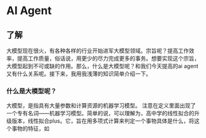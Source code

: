 # AI Agent
## 了解
大模型现在很火，有各种各样的行业开始进军大模型领域。宗旨呢？提高工作效率，提高工作质量，俗话说，用更少的尽力完成更多的事务。想要实现这个宗旨，大模型起到不可或缺的作用。那么，什么是大模型呢？和我们今天提高的ai agent又有什么关系呢。接下来，我用我浅薄的知识简单介绍一下。
### 什么是大模型呢？
大模型，是指具有大量参数和计算资源的机器学习模型。
注意在定义里面出现了一个专有名词——机器学习模型。简单的说，可以理解为，高中学的线性拟合的升级版本，线性拟合plus。它，旨在用多项式计算来判定一个事物具体是什么，将这个事物的特征，如
<!--stackedit_data:
eyJoaXN0b3J5IjpbLTMwNTI3NzQ5OV19
-->